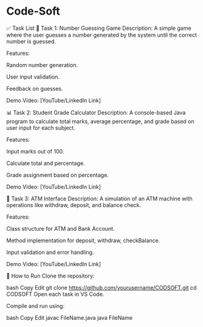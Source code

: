 # Code-Soft
✅ Task List
🔢 Task 1: Number Guessing Game
Description:
A simple game where the user guesses a number generated by the system until the correct number is guessed.

Features:

Random number generation.

User input validation.

Feedback on guesses.

Demo Video: [YouTube/LinkedIn Link]

📊 Task 2: Student Grade Calculator
Description:
A console-based Java program to calculate total marks, average percentage, and grade based on user input for each subject.

Features:

Input marks out of 100.

Calculate total and percentage.

Grade assignment based on percentage.

Demo Video: [YouTube/LinkedIn Link]

🏧 Task 3: ATM Interface
Description:
A simulation of an ATM machine with operations like withdraw, deposit, and balance check.

Features:

Class structure for ATM and Bank Account.

Method implementation for deposit, withdraw, checkBalance.

Input validation and error handling.

Demo Video: [YouTube/LinkedIn Link]

📌 How to Run
Clone the repository:

bash
Copy
Edit
git clone https://github.com/yourusername/CODSOFT.git
cd CODSOFT
Open each task in VS Code.

Compile and run using:

bash
Copy
Edit
javac FileName.java
java FileName
